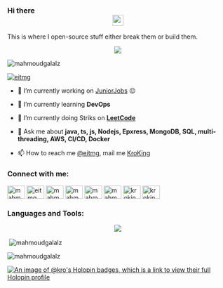 ### Hi there <div align=center><a href="https://www.gautamkrishnar.com/"><img src="https://media.giphy.com/media/hvRJCLFzcasrR4ia7z/giphy.gif" width="25px"></a>
This is where I open-source stuff either break them or build them.
</div>

<p align="center">
  <a href="https://apidev.woke.build/integrations/3c20842a-ad60-43e5-8401-6fd8ab614078/readme/ads" target="blank" align="center">
    <img align="center" src="https://apidev.woke.build/integrations/3c20842a-ad60-43e5-8401-6fd8ab614078/readme/ads"/>
  </a>  
</p>

<p align="left"> <img src="https://komarev.com/ghpvc/?username=mahmoudgalalz&label=Profile%20views&color=0e75b6&style=flat" alt="mahmoudgalalz" /> </p>

<p align="left"> <a href="https://twitter.com/eitmg" target="blank"><img src="https://img.shields.io/twitter/follow/eitmg?logo=twitter&style=for-the-badge" alt="eitmg" /></a> </p>

- :telescope:  I’m currently working on [JuniorJobs](https://github.com/mahmoudgalalz/juniorjobs)  :wink:

- 🌱 I’m currently learning **DevOps**
- 🌱 I’m currently doing Striks on **[LeetCode](https://leetcode.com/kroking)**

- 💬 Ask me about **java, ts, js, Nodejs, Epxress, MongoDB, SQL, multi-threading, AWS, CI/CD, Docker**

- 📫 How to reach me [@eitmg](https://twitter.com/eitmg), mail me [KroKing](mailto:krooking0@gmail.com)

<h3 align="left">Connect with me:</h3>
<p align="left">
<a href="https://dev.to/mahmoudgalal" target="blank"><img align="center" src="https://cdn.jsdelivr.net/npm/simple-icons@3.0.1/icons/dev-dot-to.svg" alt="mahmoudgalalz" height="30" width="40" /></a>
<a href="https://twitter.com/eitmg" target="blank"><img align="center" src="https://raw.githubusercontent.com/rahuldkjain/github-profile-readme-generator/master/src/images/icons/Social/twitter.svg" alt="eitmg" height="30" width="40" /></a>
<a href="https://linkedin.com/in/mahmoudgalalz" target="blank"><img align="center" src="https://raw.githubusercontent.com/rahuldkjain/github-profile-readme-generator/master/src/images/icons/Social/linked-in-alt.svg" alt="mahmoudgalalz" height="30" width="40" /></a>
<a href="https://stackoverflow.com/users/mahmoudgalalz" target="blank"><img align="center" src="https://raw.githubusercontent.com/rahuldkjain/github-profile-readme-generator/master/src/images/icons/Social/stack-overflow.svg" alt="mahmoudgalalz" height="30" width="40" /></a>
<a href="https://fb.com/mahmoudgalalzz" target="blank"><img align="center" src="https://raw.githubusercontent.com/rahuldkjain/github-profile-readme-generator/master/src/images/icons/Social/facebook.svg" alt="mahmoudgalalzz" height="30" width="40" /></a>
<a href="https://instagram.com/mahmoudgalalz" target="blank"><img align="center" src="https://raw.githubusercontent.com/rahuldkjain/github-profile-readme-generator/master/src/images/icons/Social/instagram.svg" alt="mahmoudgalalz" height="30" width="40" /></a>
<a href="https://codeforces.com/profile/kroking" target="blank"><img align="center" src="https://raw.githubusercontent.com/rahuldkjain/github-profile-readme-generator/master/src/images/icons/Social/codeforces.svg" alt="kroking" height="30" width="40" /></a>
<a href="https://www.leetcode.com/kroking" target="blank"><img align="center" src="https://raw.githubusercontent.com/rahuldkjain/github-profile-readme-generator/master/src/images/icons/Social/leet-code.svg" alt="kroking" height="30" width="40" /></a>
</p>

<h3 align="left">Languages and Tools:</h3>
<p align="center">
  <a href="https://skillicons.dev">
    <img src="https://skillicons.dev/icons?i=git,vim,linux,vscode,githubactions,java,cpp,go,js,ts,postgres,mysql,mongodb,prisma,nodejs,expressjs,react,astro,tailwind,aws,azure,gcp,cf,workers,bash,ansible&perline=5" />
  </a>
</p>

<p>&nbsp;<img align="center" src="https://github-readme-stats.vercel.app/api?username=mahmoudgalalz&show_icons=true&locale=en" alt="mahmoudgalalz" /></p>

<p><img align="center" src="https://github-readme-streak-stats.herokuapp.com/?user=mahmoudgalalz&" alt="mahmoudgalalz" /></p>

[![An image of @kro's Holopin badges, which is a link to view their full Holopin profile](https://holopin.me/kro)](https://holopin.io/@kro)

